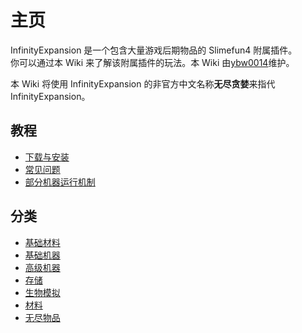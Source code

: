 # 主页

InfinityExpansion 是一个包含大量游戏后期物品的 Slimefun4 附属插件。  
你可以通过本 Wiki 来了解该附属插件的玩法。本 Wiki 由[ybw0014](https://github.com/ybw0014)维护。

本 Wiki 将使用 InfinityExpansion 的非官方中文名称**无尽贪婪**来指代 InfinityExpansion。

## 教程

- [下载与安装](/Install#InfinityExpansion)
- [常见问题](./FAQ)
- [部分机器运行机制](./Operating-Mechanism)

## 分类

- [基础材料](./Materials)
- [基础机器](./Basic-Machines)
- [高级机器](./Advanced-Machines)
- [存储](./Barrels)
- [生物模拟](./Mob-Simulation)
- [材料](./Singularities)
- [无尽物品](./Infinity-Items)
